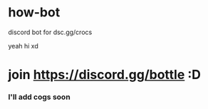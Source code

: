 # how-bot
discord bot for dsc.gg/crocs

yeah hi xd

# join https://discord.gg/bottle :D

### I'll add cogs soon

